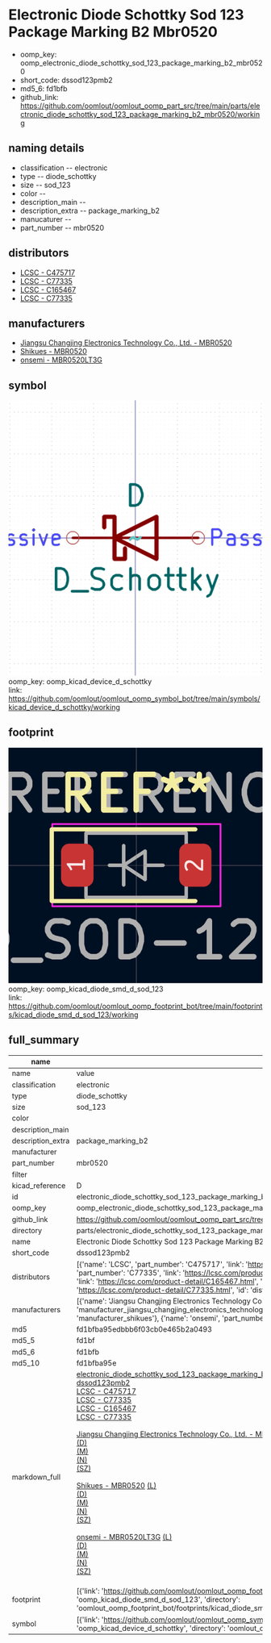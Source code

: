 # Electronic Diode Schottky Sod 123 Package Marking B2 Mbr0520

  
* oomp_key: oomp_electronic_diode_schottky_sod_123_package_marking_b2_mbr0520 
* short_code: dssod123pmb2
* md5_6: fd1bfb  
* github_link: https://github.com/oomlout/oomlout_oomp_part_src/tree/main/parts/electronic_diode_schottky_sod_123_package_marking_b2_mbr0520/working  
## naming details
* classification -- electronic
* type -- diode_schottky
* size -- sod_123
* color -- 
* description_main -- 
* description_extra -- package_marking_b2
* manucaturer -- 
* part_number -- mbr0520

## distributors
* [LCSC - C475717](https://lcsc.com/product-detail/C475717.html)  
* [LCSC - C77335](https://lcsc.com/product-detail/C77335.html)  
* [LCSC - C165467](https://lcsc.com/product-detail/C165467.html)  
* [LCSC - C77335](https://lcsc.com/product-detail/C77335.html)  

## manufacturers
* [Jiangsu Changjing Electronics Technology Co., Ltd. - MBR0520]()  
* [Shikues - MBR0520]()  
* [onsemi - MBR0520LT3G]()  

## symbol

![](symbol/0/working/working_600.png)  
oomp_key: oomp_kicad_device_d_schottky  
link: https://github.com/oomlout/oomlout_oomp_symbol_bot/tree/main/symbols/kicad_device_d_schottky/working  

## footprint

![](footprint/0/working/working_600.png)  
oomp_key: oomp_kicad_diode_smd_d_sod_123  
link: https://github.com/oomlout/oomlout_oomp_footprint_bot/tree/main/footprints/kicad_diode_smd_d_sod_123/working  

## full_summary
| name | value | 
| --- | --- | 
| name | value | 
| classification | electronic | 
| type | diode_schottky | 
| size | sod_123 | 
| color |  | 
| description_main |  | 
| description_extra | package_marking_b2 | 
| manufacturer |  | 
| part_number | mbr0520 | 
| filter |  | 
| kicad_reference | D | 
| id | electronic_diode_schottky_sod_123_package_marking_b2_mbr0520 | 
| oomp_key | oomp_electronic_diode_schottky_sod_123_package_marking_b2_mbr0520 | 
| github_link | https://github.com/oomlout/oomlout_oomp_part_src/tree/main/parts/electronic_diode_schottky_sod_123_package_marking_b2_mbr0520/working | 
| directory | parts/electronic_diode_schottky_sod_123_package_marking_b2_mbr0520 | 
| name | Electronic Diode Schottky Sod 123 Package Marking B2 Mbr0520 | 
| short_code | dssod123pmb2 | 
| distributors | [{'name': 'LCSC', 'part_number': 'C475717', 'link': 'https://lcsc.com/product-detail/C475717.html', 'id': 'distributor_lcsc'}, {'name': 'LCSC', 'part_number': 'C77335', 'link': 'https://lcsc.com/product-detail/C77335.html', 'id': 'distributor_lcsc'}, {'name': 'LCSC', 'part_number': 'C165467', 'link': 'https://lcsc.com/product-detail/C165467.html', 'id': 'distributor_lcsc'}, {'name': 'LCSC', 'part_number': 'C77335', 'link': 'https://lcsc.com/product-detail/C77335.html', 'id': 'distributor_lcsc'}] | 
| manufacturers | [{'name': 'Jiangsu Changjing Electronics Technology Co., Ltd.', 'part_number': 'MBR0520', 'link': '', 'id': 'manufacturer_jiangsu_changjing_electronics_technology_co_ltd'}, {'name': 'Shikues', 'part_number': 'MBR0520', 'link': '', 'id': 'manufacturer_shikues'}, {'name': 'onsemi', 'part_number': 'MBR0520LT3G', 'link': '', 'id': 'manufacturer_onsemi'}] | 
| md5 | fd1bfba95edbbb6f03cb0e465b2a0493 | 
| md5_5 | fd1bf | 
| md5_6 | fd1bfb | 
| md5_10 | fd1bfba95e | 
| markdown_full | [electronic_diode_schottky_sod_123_package_marking_b2_mbr0520](https://github.com/oomlout/oomlout_oomp_part_src/tree/main/parts/electronic_diode_schottky_sod_123_package_marking_b2_mbr0520/working)<br>[dssod123pmb2](https://github.com/oomlout/oomlout_oomp_part_src/tree/main/parts/electronic_diode_schottky_sod_123_package_marking_b2_mbr0520/working)<br>[LCSC - C475717<br>](https://lcsc.com/product-detail/C475717.html)[LCSC - C77335<br>](https://lcsc.com/product-detail/C77335.html)[LCSC - C165467<br>](https://lcsc.com/product-detail/C165467.html)[LCSC - C77335<br>](https://lcsc.com/product-detail/C77335.html)<br>[Jiangsu Changjing Electronics Technology Co., Ltd. - MBR0520]() [(L)<br>](https://www.lcsc.com/search?q=MBR0520)[(D)<br>](https://www.digikey.com/en/products?,keywords=MBR0520)[(M)<br>](https://www.mouser.com/Search/Refine?Keyword=MBR0520)[(N)<br>](https://www.newark.com/search?st=MBR0520)[(SZ)<br>](https://so.szlcsc.com/global.html?k=MBR0520)<br>[Shikues - MBR0520]() [(L)<br>](https://www.lcsc.com/search?q=MBR0520)[(D)<br>](https://www.digikey.com/en/products?,keywords=MBR0520)[(M)<br>](https://www.mouser.com/Search/Refine?Keyword=MBR0520)[(N)<br>](https://www.newark.com/search?st=MBR0520)[(SZ)<br>](https://so.szlcsc.com/global.html?k=MBR0520)<br>[onsemi - MBR0520LT3G]() [(L)<br>](https://www.lcsc.com/search?q=MBR0520LT3G)[(D)<br>](https://www.digikey.com/en/products?,keywords=MBR0520LT3G)[(M)<br>](https://www.mouser.com/Search/Refine?Keyword=MBR0520LT3G)[(N)<br>](https://www.newark.com/search?st=MBR0520LT3G)[(SZ)<br>](https://so.szlcsc.com/global.html?k=MBR0520LT3G)<br> | 
| footprint | [{'link': 'https://github.com/oomlout/oomlout_oomp_footprint_bot/tree/main/foootprntss/kicad_diode_smd_d_sod_123', 'oomp_key': 'oomp_kicad_diode_smd_d_sod_123', 'directory': 'oomlout_oomp_footprint_bot/footprints/kicad_diode_smd_d_sod_123//working/working.kicad_mod'}] | 
| symbol | [{'link': 'https://github.com/oomlout/oomlout_oomp_symbol_bot/tree/main/symbols/kicad_device_d_schottky', 'oomp_key': 'oomp_kicad_device_d_schottky', 'directory': 'oomlout_oomp_symbol_bot/symbols/kicad_device_d_schottky//working/working.kicad_sym'}] | 
